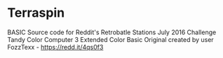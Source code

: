 # Terraspin
BASIC Source code for Reddit's Retrobatle Stations July 2016 Challenge
Tandy Color Computer 3 Extended Color Basic
Original created by user FozzTexx - https://redd.it/4qs0f3
